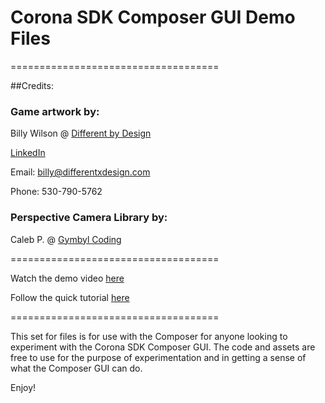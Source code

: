 # Corona SDK Composer GUI Demo Files
====================================

##Credits: 

### Game artwork by: 
Billy Wilson @ [Different by Design](http://www.dxdportfolio.com)

[LinkedIn](https://www.linkedin.com/profile/view?id=48110179)

Email: billy@differentxdesign.com

Phone: 530-790-5762

### Perspective Camera Library by: 

Caleb P. @ [Gymbyl Coding](http://gymbyl.com/)

====================================

Watch the demo video [here](http://youtu.be/K8zLU-2wtYQ)

Follow the quick tutorial [here](http://docs.coronalabs.com/daily/composer/tutorial.html)

====================================

This set for files is for use with the Composer for anyone looking to experiment with the Corona SDK Composer GUI. The code and assets are free to use for the purpose of experimentation and in getting a sense of what the Composer GUI can do. 

Enjoy!
